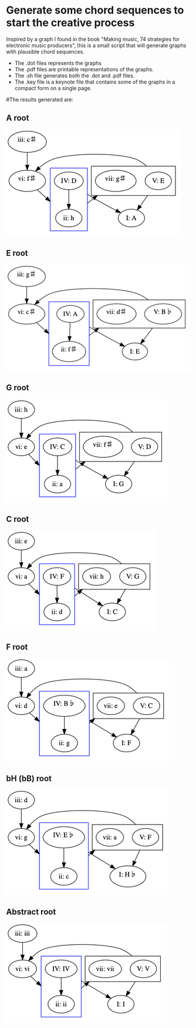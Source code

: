# Generate some  chord sequences to start the creative process

Inspired by a graph I found in the book "Making music, 74 strategies
for electronic music producers", this is a small script that will generate
graphs with plausible chord sequences.


* The .dot files represents the graphs
* The .pdf files are printable representations of the graphs.
* The .sh file generates both the .dot and .pdf files.
* The .key file is a keynote file that contains some of the graphs
   in a compact form on a single page.


#The results generated are:

## A root
![A_chords_chords.](png/A_chords_chords.png)

## E root
![E_chords_chords](png/E_chords_chords.png)

## G root
![G_chords_chords](png/G_chords_chords.png)

## C root
![C_chords_chords](png/C_chords_chords.png)

## F root
![F_chords_chords](png/F_chords_chords.png)

## bH (bB) root

![Hb_chords_chords](png/Hb_chords_chords.png)

## Abstract root
![abtract_chords_chords](png/abtract_chords_chords.png)



